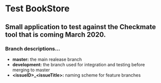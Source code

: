 # Test BookStore

## Small application to test against the Checkmate tool that is coming March 2020.

### Branch descriptions...<br>
 - **master:** the main realease branch<br>
- **development:** the branch used for integration and testing before merging to master
- **\<issueID>_\<issueTitle>:** naming scheme for feature branches